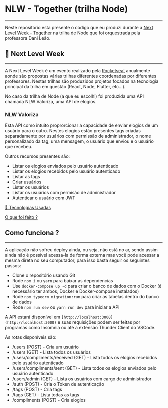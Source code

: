 # NLW - Together (trilha Node)

---

Neste repositório esta presente o código que eu produzi durante a [Next Level Week - Together](https://github.com/Hiago75/nlw-node) na trilha de Node que foi orquestrada pela professora Dani Leão.

## 🚀 Next Level Week

---

A Next Level Week é um evento realizado pela [Rocketseat](https://rocketseat.com.br/) anualmente aonde são propostas várias trilhas diferentes coordenadas por diferentes professores. Nestas trilhas são produzidos projetos focados na tecnologia principal da trilha em questão (React, Node, Flutter, etc...).

No caso da trilha de Node (a que eu escolhi) foi produzida uma API chamada NLW Valoriza, uma API de elogios.

### NLW Valoriza

Esta API como intuito proprorcionar a capacidade de enviar elogios de um usuário para o outro. Nestes elogios estão presentes tags criadas separadamente por usuários com permissão de administrador, o nome personalizado da tag, uma mensagem, o usuário que enviou e o usuário que recebeu. 

Outros recursos presentes são:

- Listar os elogios enviados pelo usuário autenticado
- Listar os elogios recebidos pelo usuário autenticado
- Listar as tags
- Criar usuários
- Listar os usuários
- Listar os usuários com permisão de administrador
- Autenticar o usuário com JWT

[🧩 Tecnologias Usadas](NLW%20-%20Together%20(trilha%20Node)%20fe60b3e0fd7f4d1aa972e3d016cfa983/%F0%9F%A7%A9%20Tecnologias%20Usadas%2047d29f0734644933a4a201a5cbd9b58b.csv)

[O que foi feito ?](NLW%20-%20Together%20(trilha%20Node)%20fe60b3e0fd7f4d1aa972e3d016cfa983/O%20que%20foi%20feito%20278507161f6b4aba9c87a08c01769198.csv)

## Como funciona ?

---

A aplicação não sofreu deploy ainda, ou seja, não está no ar, sendo assim ainda não é possível acessa-la de forma externa mas você pode acessar a mesma direta no seu computador, para isso basta seguir os seguintes passos:

- Clone o repositório usando Git
- Rode `npm i` ou `yarn` para baixar as dependencias
- Use `docker-compose up -d` para criar o banco de dados com o Docker (é necessário ter ambos, Docker e Docker-compose instalados)
- Rode `npm typeorm migration:run` para criar as tabelas dentro do banco de dados
- Rode `npm run dev`  ou `yarn run dev` para iniciar a API

A API estará disponível em `[http://localhost:3000](http://localhost:3000)` e suas requisições podem ser feitas por programas como Insomnia ou até a extensão Thunder Client do VSCode.

As rotas disponíveis são:

- /users (POST) - Cria um usuário
- /users (GET) - Lista todos os usuários
- /usesr/compliments/received (GET) - Lista todos os elogios recebidos pelo usuário autenticado
- /users/compliments/sent (GET) - Lista todos os elogios enviados pelo usuário autenticado
- /users/admin (GET) - Lista os usuários com cargo de administrador
- /auth (POST) - Cria o Token de autenticação
- /tags (POST) - Cria tags
- /tags (GET) - Lista todas as tags
- /compliments (POST) - Cria elogios